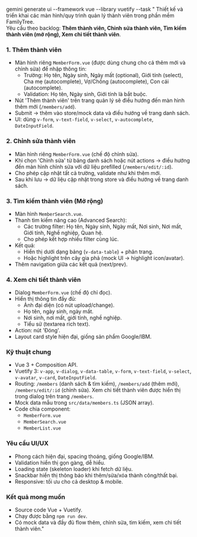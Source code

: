 gemini generate ui --framework vue --library vuetify --task "
Thiết kế và triển khai các màn hình/quy trình quản lý thành viên trong phần mềm FamilyTree.  
Yêu cầu theo backlog: **Thêm thành viên, Chỉnh sửa thành viên, Tìm kiếm thành viên (mở rộng), Xem chi tiết thành viên**.  

### 1. Thêm thành viên
- Màn hình riêng `MemberForm.vue` (được dùng chung cho cả thêm mới và chỉnh sửa) để nhập thông tin:
  - Trường: Họ tên, Ngày sinh, Ngày mất (optional), Giới tính (select), Cha mẹ (autocomplete), Vợ/Chồng (autocomplete), Con cái (autocomplete).
  - Validation: Họ tên, Ngày sinh, Giới tính là bắt buộc.
- Nút 'Thêm thành viên' trên trang quản lý sẽ điều hướng đến màn hình thêm mới (`/members/add`).
- Submit → thêm vào store/mock data và điều hướng về trang danh sách.
- UI: dùng `v-form`, `v-text-field`, `v-select`, `v-autocomplete`, `DateInputField`.

### 2. Chỉnh sửa thành viên
- Màn hình riêng `MemberForm.vue` (chế độ chỉnh sửa).
- Khi chọn 'Chỉnh sửa' từ bảng danh sách hoặc nút actions → điều hướng đến màn hình chỉnh sửa với dữ liệu prefilled (`/members/edit/:id`).
- Cho phép cập nhật tất cả trường, validate như khi thêm mới.
- Sau khi lưu → dữ liệu cập nhật trong store và điều hướng về trang danh sách.

### 3. Tìm kiếm thành viên (Mở rộng)
- Màn hình `MemberSearch.vue`.
- Thanh tìm kiếm nâng cao (Advanced Search):
  - Các trường filter: Họ tên, Ngày sinh, Ngày mất, Nơi sinh, Nơi mất, Giới tính, Nghề nghiệp, Quan hệ.
  - Cho phép kết hợp nhiều filter cùng lúc.
- Kết quả:
  - Hiển thị dưới dạng bảng (`v-data-table`) + phân trang.
  - Hoặc highlight trên cây gia phả (mock UI → highlight icon/avatar).
- Thêm navigation giữa các kết quả (next/prev).

### 4. Xem chi tiết thành viên
- Dialog `MemberForm.vue` (chế độ chỉ đọc).
- Hiển thị thông tin đầy đủ:
  - Ảnh đại diện (có nút upload/change).
  - Họ tên, ngày sinh, ngày mất.
  - Nơi sinh, nơi mất, giới tính, nghề nghiệp.
  - Tiểu sử (textarea rich text).
- Action: nút 'Đóng'.
- Layout card style hiện đại, giống sản phẩm Google/IBM.

### Kỹ thuật chung
- Vue 3 + Composition API.
- Vuetify 3: `v-app`, `v-dialog`, `v-data-table`, `v-form`, `v-text-field`, `v-select`, `v-avatar`, `v-card`, `DateInputField`.
- Routing: `/members` (danh sách & tìm kiếm), `/members/add` (thêm mới), `/members/edit/:id` (chỉnh sửa). Xem chi tiết thành viên được hiển thị trong dialog trên trang `/members`.
- Mock data mẫu trong `src/data/members.ts` (JSON array).
- Code chia component:
  - `MemberForm.vue`
  - `MemberSearch.vue`
  - `MemberList.vue`

### Yêu cầu UI/UX
- Phong cách hiện đại, spacing thoáng, giống Google/IBM.
- Validation hiển thị gọn gàng, dễ hiểu.
- Loading state (skeleton loader) khi fetch dữ liệu.
- Snackbar hiển thị thông báo khi thêm/sửa/xóa thành công/thất bại.
- Responsive: tối ưu cho cả desktop & mobile.

### Kết quả mong muốn
- Source code Vue + Vuetify.
- Chạy được bằng `npm run dev`.
- Có mock data và đầy đủ flow thêm, chỉnh sửa, tìm kiếm, xem chi tiết thành viên."